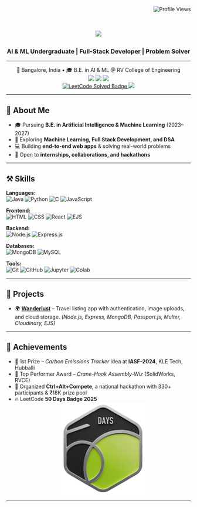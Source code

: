 <div align="right">
    <img src="https://komarev.com/ghpvc/?username=rajvineet968&style=flat&color=blue" alt="Profile Views">
</div>

<h1 align="center">
    <img src="https://readme-typing-svg.herokuapp.com/?font=Righteous&size=35&center=true&vCenter=true&width=600&height=70&duration=4000&lines=Hi+There!+👋;I'm+Vineet+Raj!;" />
</h1>

<h3 align="center">AI & ML Undergraduate | Full-Stack Developer | Problem Solver</h3>

---

<div align="center"> 
📍 Bangalore, India • 🎓 B.E. in AI & ML @ RV College of Engineering  
</div>

<div align="center">
<a href="https://linkedin.com/in/vineet-raj-589b11298"><img src="https://img.shields.io/badge/LinkedIn-Vineet%20Raj-blue?logo=linkedin&logoColor=white"></a>
<a href="https://github.com/rajvineet968"><img src="https://img.shields.io/badge/GitHub-rajvineet968-black?logo=github&logoColor=white"></a>
<a href="mailto:rajvineet968@gmail.com"><img src="https://img.shields.io/badge/Email-rajvineet968%40gmail.com-red?logo=gmail&logoColor=white"></a>
 <div>
    <a href="https://leetcode.com/u/raj_vineet_22" target="_blank">
    <img src="https://img.shields.io/badge/dynamic/json?style=flat&labelColor=black&color=%23ffa116&label=Solved&query=solved&url=https%3A%2F%2Fleetcode-badge.vercel.app%2Fapi%2Fusers%2Fraj_vineet_22&logo=leetcode&logoColor=yellow" alt="LeetCode Solved Badge" />
<a href="https://leetcode.com/u/raj_vineet_22"><img src="https://img.shields.io/badge/LeetCode-raj_vineet_22-orange?logo=leetcode&logoColor=yellow"></a>
</a>
 </div>
</div>

---

## 🚀 About Me
- 🎓 Pursuing **B.E. in Artificial Intelligence & Machine Learning** (2023–2027)  
- 🌱 Exploring **Machine Learning, Full Stack Development, and DSA**  
- 💻 Building **end-to-end web apps** & solving real-world problems  
- 🤝 Open to **internships, collaborations, and hackathons**  

---

## ⚒️ Skills

**Languages:**  
![Java](https://img.shields.io/badge/Java-blue?logo=java) 
![Python](https://img.shields.io/badge/Python-white?logo=python) 
![C](https://img.shields.io/badge/C-lightgrey?logo=c) 
![JavaScript](https://img.shields.io/badge/JavaScript-grey?logo=javascript)

**Frontend:**  
![HTML](https://img.shields.io/badge/HTML5-grey?logo=html5) 
![CSS](https://img.shields.io/badge/CSS3-blue?logo=css3) 
![React](https://img.shields.io/badge/React-grey?logo=react) 
![EJS](https://img.shields.io/badge/EJS-red)

**Backend:**  
![Node.js](https://img.shields.io/badge/Node.js-grey?logo=node.js) 
![Express.js](https://img.shields.io/badge/Express.js-black?logo=express)

**Databases:**  
![MongoDB](https://img.shields.io/badge/MongoDB-white?logo=mongodb) 
![MySQL](https://img.shields.io/badge/MySQL-white?logo=mysql)

**Tools:**  
![Git](https://img.shields.io/badge/Git-white?logo=git) 
![GitHub](https://img.shields.io/badge/GitHub-black?logo=github) 
![Jupyter](https://img.shields.io/badge/Jupyter-white?logo=jupyter) 
![Colab](https://img.shields.io/badge/Google%20Colab-white?logo=googlecolab)

---

## 📂 Projects
- 🌍 **[Wanderlust](https://wanderlust-iir5.onrender.com)** – Travel listing app with authentication, image uploads, and cloud storage. *(Node.js, Express, MongoDB, Passport.js, Multer, Cloudinary, EJS)*  

---

## 🥇 Achievements
- 🥇 1st Prize – *Carbon Emissions Tracker* idea at **IASF-2024**, KLE Tech, Hubballi  
- 🏅 Top Performer Award – *Crane-Hook Assembly-Wiz* (SolidWorks, RVCE)  
- 🎤 Organized **Ctrl+Alt+Compete**, a national hackathon with 330+ participants & ₹18K prize pool
- 🔥 LeetCode **50 Days Badge 2025**
  <div align="center">
   <img src="leetcode-50days.gif" alt="LeetCode 50 Days Badge 2025" width="250">
  </div>


---
